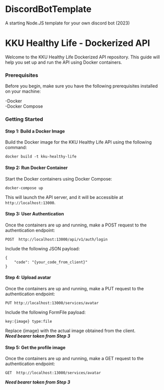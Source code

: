 # DiscordBotTemplate
A starting Node.JS template for your own discord bot (2023)




# KKU Healthy Life - Dockerized API 
Welcome to the KKU Healthy Life Dockerized API repository. This guide will help you set up and run the API using Docker containers.

### Prerequisites
Before you begin, make sure you have the following prerequisites installed on your machine:

-Docker \
-Docker Compose

### Getting Started 
#### Step 1: Build a Docker Image
Build the Docker image for the KKU Healthy Life API using the following command:
```
docker build -t kku-healthy-life
```
#### Step 2: Run Docker Container 
Start the Docker containers using Docker Compose:
```
docker-compose up
```

This will launch the API server, and it will be accessible at `http://localhost:13000`.

#### Step 3: User Authentication 
Once the containers are up and running, make a POST request to the authentication endpoint:
``` 
POST  http://localhost:13000/api/v1/auth/login
```

Include the following JSON payload:
```
{
	"code": "{your_code_from_client}"
}
```


#### Step 4: Upload avatar
Once the containers are up and running, make a PUT request to the authentication endpoint: 
```
PUT http://localhost:13000/services/avatar 
```
Include the following FormFile payload:
```
key:{image} type:file
```
Replace {image} with the actual image obtained from the client. \
***Need bearer token from Step 3***

#### Step 5: Get the profile image
Once the containers are up and running, make a GET request to the authentication endpoint: 
```
GET  http://localhost:13000/services/avatar 
```
***Need bearer token from Step 3***
